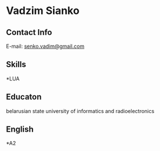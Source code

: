 # Vadzim Sianko

## Contact Info

E-mail: senko.vadim@gmail.com

## Skills
*LUA

## Educaton
belarusian state university of informatics and radioelectronics

## English
*A2
